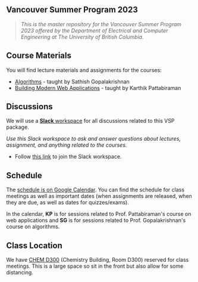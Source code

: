## Vancouver Summer Program 2023

> *This is the master repository for the Vancouver Summer Program 2023 offered by the Department of Electrical and Computer Engineering at The University of British Columbia.*

## Course Materials

You will find lecture materials and assignments for the courses:

* [Algorithms](/sathish) - taught by Sathish Gopalakrishnan
* [Building Modern Web Applications](/karthik) - taught by Karthik Pattabiraman

## Discussions

We will use a [**Slack** workspace](https://ubc-vsp23.slack.com) for all discussions related to this VSP package. 

_Use this Slack workspace to ask and answer questions about lectures, assignment, and anything related to the courses._

* Follow [this link](https://join.slack.com/t/ubc-vsp23/shared_invite/zt-1yyrk1znp-BcPNBCrtT~e4Ir_MSswMTg) to join the Slack workspace.

## Schedule

The [schedule is on Google Calendar](https://calendar.google.com/calendar/embed?src=7ef1afe83c46552147e2508e1046712faa97aa729ef8b4d59385c700ce146750%40group.calendar.google.com&ctz=America%2FVancouver). You can find the schedule for class meetings as well as important dates (when assignments are released, when they are due, as well as dates for quizzes/exams).

In the calendar, **KP** is for sessions related to Prof. Pattabiraman's course on web applications and **SG** is for sessions related to Prof. Gopalakrishnan's course on algorithms.

## Class Location

We have [CHEM D300](https://learningspaces.ubc.ca/classrooms/chem-d300) (Chemistry Building, Room D300) reserved for class meetings. This is a large space so sit in the front but also allow for some distancing.